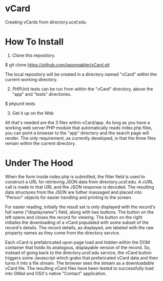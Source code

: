 vCard
=====

Creating vCards from directory.ucsf.edu


How To Install
======================================

1. Clone this repository.

 $ git clone https://github.com/jasongabler/vCard.git

 The local repository will be created in a directory named "vCard"
 within the current working directory.

2. PHPUnit tests can be run from within the "vCard" directory, above
the "app" and "tests" directories.

 $ phpunit tests

3. Get it up on the Web

 All that's needed are the 3 files within vCard/app.  As long as
 you have a working web server PHP module that automatically reads index.php
 files, you can point a browser to the "app" directory and the search
 page will render.  The only requirement, as currently developed,
 is that the three files remain within the current directory.

Under The Hood
======================================

When the form inside index.php is submitted, the filter field is used to construct a URL for retrieving JSON data from directory.ucsf.edu. A cURL call is made to that URL and the JSON response is decoded. The resulting data structures from the JSON are futher massaged and placed into "Person" objects for easier handling and printing to the screen.

For easier reading, initially the result set is only displayed with the record's full name ("displayname") field, along with two buttons.  The button on the left opens and closes the record for viewing.  The button on the right initiates the downloading of a vCard populated with some subset of the record's details. The record details, as displayed, are labeled with the raw property names as they come from the directory service.

Each vCard is prefabricated upon page load and hidden within the DOM container that holds its analogous, displayable version of the record.  So, instead of going back to the directory.ucsf.edu service, the vCard button triggers some Javascript which grabs that prefaricated vCard data and then turns it into a file stream. The browser sees the stream as a downloadable vCard file. The resulting vCard files have been tested to successfully load into GMail and OSX's native "Contact" application.
